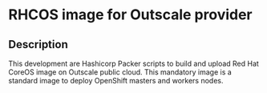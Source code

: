 # RHCOS image for Outscale provider

## Description

This development are Hashicorp Packer scripts to build and upload Red Hat CoreOS image on Outscale public cloud. This mandatory image is a standard image to deploy OpenShift masters and workers nodes.

